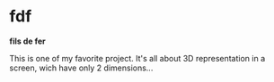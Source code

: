 # fdf
**fils de fer**

This is one of my favorite project. It's all about 3D representation in a screen, wich have only 2 dimensions...

<!-- TODO : add a picture -->
